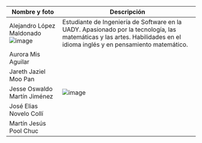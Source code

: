| Nombre y foto | Descripción | 
|----------|----------|
| Alejandro López Maldonado ![image](https://github.com/alejandrolopezmldndo/FIS---EQUIPO-6/assets/143463559/c204fa3a-8745-4955-944a-cbc059bf31b6) | Estudiante de Ingeniería de Software en la UADY. Apasionado por la tecnología, las matemáticas y las artes. Habilidades en el idioma inglés y en pensamiento matemático. | 
| Aurora Mis Aguilar |  |
| Jareth Jaziel Moo Pan |  | 
| Jesse Oswaldo Martín Jiménez | ![image]([https://github.com/alejandrolopezmldndo/FIS---EQUIPO-6/assets/143463559/c204fa3a-8745-4955-944a-cbc059bf31b6](https://media.licdn.com/dms/image/D4D03AQEPyrwmEz584w/profile-displayphoto-shrink_800_800/0/1693429748044?e=1701302400&v=beta&t=Frj28DmXnDhHJ2zYcRRlSNJxYr6YatN83ge3KA0chRI)https://media.licdn.com/dms/image/D4D03AQEPyrwmEz584w/profile-displayphoto-shrink_800_800/0/1693429748044?e=1701302400&v=beta&t=Frj28DmXnDhHJ2zYcRRlSNJxYr6YatN83ge3KA0chRI) | Estudiando en Facultad de Matemáticas Grupo B en Fundamentos de Ingeniería en Software
| José Elias Novelo Collí |  | 
| Martín Jesús Pool Chuc |  | 

